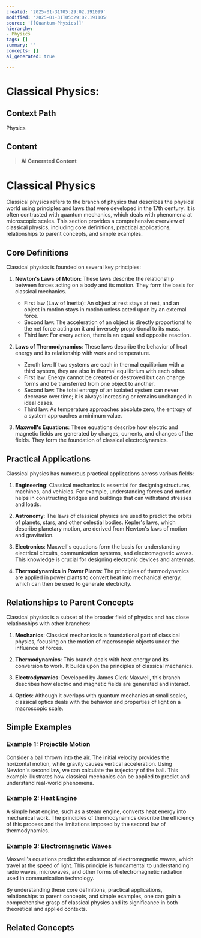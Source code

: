 ```yaml
---
created: '2025-01-31T05:29:02.191099'
modified: '2025-01-31T05:29:02.191105'
source: '[[Quantum-Physics]]'
hierarchy:
- Physics
tags: []
summary: ''
concepts: []
ai_generated: true

---
```


# Classical Physics:

## Context Path
Physics

## Content
> **AI Generated Content**
 # Classical Physics

Classical physics refers to the branch of physics that describes the physical world using principles and laws that were developed in the 17th century. It is often contrasted with quantum mechanics, which deals with phenomena at microscopic scales. This section provides a comprehensive overview of classical physics, including core definitions, practical applications, relationships to parent concepts, and simple examples.

## Core Definitions

Classical physics is founded on several key principles:

1. **Newton's Laws of Motion**: These laws describe the relationship between forces acting on a body and its motion. They form the basis for classical mechanics.
   - First law (Law of Inertia): An object at rest stays at rest, and an object in motion stays in motion unless acted upon by an external force.
   - Second law: The acceleration of an object is directly proportional to the net force acting on it and inversely proportional to its mass.
   - Third law: For every action, there is an equal and opposite reaction.

2. **Laws of Thermodynamics**: These laws describe the behavior of heat energy and its relationship with work and temperature.
   - Zeroth law: If two systems are each in thermal equilibrium with a third system, they are also in thermal equilibrium with each other.
   - First law: Energy cannot be created or destroyed but can change forms and be transferred from one object to another.
   - Second law: The total entropy of an isolated system can never decrease over time; it is always increasing or remains unchanged in ideal cases.
   - Third law: As temperature approaches absolute zero, the entropy of a system approaches a minimum value.

3. **Maxwell's Equations**: These equations describe how electric and magnetic fields are generated by charges, currents, and changes of the fields. They form the foundation of classical electrodynamics.

## Practical Applications

Classical physics has numerous practical applications across various fields:

1. **Engineering**: Classical mechanics is essential for designing structures, machines, and vehicles. For example, understanding forces and motion helps in constructing bridges and buildings that can withstand stresses and loads.

2. **Astronomy**: The laws of classical physics are used to predict the orbits of planets, stars, and other celestial bodies. Kepler's laws, which describe planetary motion, are derived from Newton's laws of motion and gravitation.

3. **Electronics**: Maxwell's equations form the basis for understanding electrical circuits, communication systems, and electromagnetic waves. This knowledge is crucial for designing electronic devices and antennas.

4. **Thermodynamics in Power Plants**: The principles of thermodynamics are applied in power plants to convert heat into mechanical energy, which can then be used to generate electricity.

## Relationships to Parent Concepts

Classical physics is a subset of the broader field of physics and has close relationships with other branches:

1. **Mechanics**: Classical mechanics is a foundational part of classical physics, focusing on the motion of macroscopic objects under the influence of forces.

2. **Thermodynamics**: This branch deals with heat energy and its conversion to work. It builds upon the principles of classical mechanics.

3. **Electrodynamics**: Developed by James Clerk Maxwell, this branch describes how electric and magnetic fields are generated and interact.

4. **Optics**: Although it overlaps with quantum mechanics at small scales, classical optics deals with the behavior and properties of light on a macroscopic scale.

## Simple Examples

### Example 1: Projectile Motion

Consider a ball thrown into the air. The initial velocity provides the horizontal motion, while gravity causes vertical acceleration. Using Newton's second law, we can calculate the trajectory of the ball. This example illustrates how classical mechanics can be applied to predict and understand real-world phenomena.

### Example 2: Heat Engine

A simple heat engine, such as a steam engine, converts heat energy into mechanical work. The principles of thermodynamics describe the efficiency of this process and the limitations imposed by the second law of thermodynamics.

### Example 3: Electromagnetic Waves

Maxwell's equations predict the existence of electromagnetic waves, which travel at the speed of light. This principle is fundamental to understanding radio waves, microwaves, and other forms of electromagnetic radiation used in communication technology.

By understanding these core definitions, practical applications, relationships to parent concepts, and simple examples, one can gain a comprehensive grasp of classical physics and its significance in both theoretical and applied contexts.

## Related Concepts
